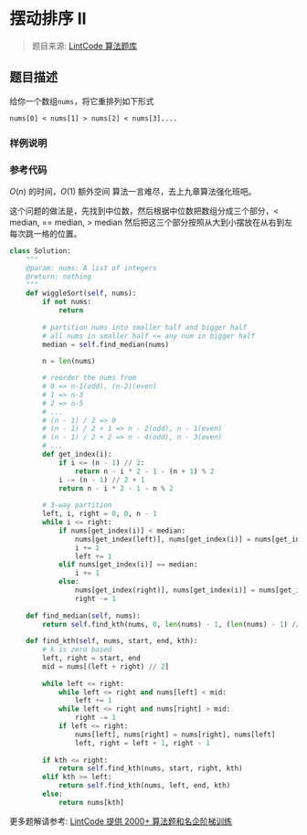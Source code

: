 # 摆动排序 II
 > 题目来源: [LintCode 算法题库](https://www.lintcode.com/problem/wiggle-sort-ii/?utm_source=sc-github-wzz)
 ## 题目描述
 给你一个数组`nums`，将它重排列如下形式
```
nums[0] < nums[1] > nums[2] < nums[3]....
```
 ### 样例说明
 
 ### 参考代码
 $O(n)$ 的时间，$O(1)$ 额外空间
算法一言难尽，去上九章算法强化班吧。

这个问题的做法是，先找到中位数，然后根据中位数把数组分成三个部分，< median, == median, > median
然后把这三个部分按照从大到小摆放在从右到左每次跳一格的位置。
```python
class Solution:
    """
    @param: nums: A list of integers
    @return: nothing
    """
    def wiggleSort(self, nums):
        if not nums:
            return
        
        # partition nums into smaller half and bigger half
        # all nums in smaller half <= any num in bigger half
        median = self.find_median(nums)
        
        n = len(nums)

        # reorder the nums from
        # 0 => n-1(odd), (n-2)(even)
        # 1 => n-3
        # 2 => n-5
        # ...
        # (n - 1) / 2 => 0
        # (n - 1) / 2 + 1 => n - 2(odd), n - 1(even)
        # (n - 1) / 2 + 2 => n - 4(odd), n - 3(even)
        # ... 
        def get_index(i):
            if i <= (n - 1) // 2:
                return n - i * 2 - 1 - (n + 1) % 2
            i -= (n - 1) // 2 + 1
            return n - i * 2 - 1 - n % 2
            
        # 3-way partition
        left, i, right = 0, 0, n - 1
        while i <= right:
            if nums[get_index(i)] < median:
                nums[get_index(left)], nums[get_index(i)] = nums[get_index(i)], nums[get_index(left)]
                i += 1
                left += 1
            elif nums[get_index(i)] == median:
                i += 1
            else:
                nums[get_index(right)], nums[get_index(i)] = nums[get_index(i)], nums[get_index(right)]
                right -= 1
        
    def find_median(self, nums):
        return self.find_kth(nums, 0, len(nums) - 1, (len(nums) - 1) // 2)
    
    def find_kth(self, nums, start, end, kth):
        # k is zero based
        left, right = start, end
        mid = nums[(left + right) // 2]
        
        while left <= right:
            while left <= right and nums[left] < mid:
                left += 1
            while left <= right and nums[right] > mid:
                right -= 1
            if left <= right:
                nums[left], nums[right] = nums[right], nums[left]
                left, right = left + 1, right - 1
                
        if kth <= right:
            return self.find_kth(nums, start, right, kth)
        elif kth >= left:
            return self.find_kth(nums, left, end, kth)
        else:
            return nums[kth]
```
 更多题解请参考: [LintCode 提供 2000+ 算法题和名企阶梯训练](https://www.lintcode.com/problem/?utm_source=sc-github-wzz)